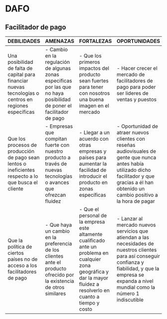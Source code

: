 # DAFO

## Facilitador de pago

|DEBILIDADES | AMENAZAS | FORTALEZAS | OPORTUNIDADES
|-|-|-|-
|Una posibilidad de falta de capital para financiar nuevas tecnologías o centros en regiones específicas|- Cambio en la regulación de algunas zonas especificas por las que no haya posibilidad de poner el facilitador de pago|- Que los primeros impactos del producto sean fuertes para tener con nosotros una buena imagen en el mercado|- Hacer crecer el mercado de facilitadores de pago para poder ser lideres de ventas y puestos|
|Que los procesos de producción de pago sean lentos o ineficientes respecto a lo que busca el cliente|- Empresas que compitan fuerte con nuestro producto a través de nuevas tecnologías o avances que ofrezcan fluidez|- Llegar a un acuerdo con otras empresas y países para aumentar la facilidad de introducir el producto en zonas específicas|- Oportunidad de atraer nuevos clientes con reseñas audiovisuales de gente que nunca antes había utilizado dicho facilitador y que gracias a él han obtenido un cambio positivo a la hora de pagar|
|Que la política de ciertos países no de acceso a los facilitadores de pago|- Que haya un cambio en la preferencia de los clientes ante el producto ofrecido por la existencia de otros similares|- Que el personal de la empresa este altamente cualificado ante un problema en cualquier zona geográfica y dar la mayor fluidez a resolverlo en cuanto a tiempo y costo|- Lanzar al mercado nuevos servicios que atiendan a las necesidades de nuestros clientes para así conseguir confianza y fiabilidad, y que la empresa se expanda a nivel mundial como la número 1 indiscutible|

